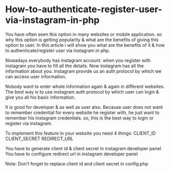 # How-to-authenticate-register-user-via-instagram-in-php

You have often seen this option in many websites or mobile application. so why this option is getting popularity & what are the benefits of giving this option to user. In this article i will show you what are the benefits of it & how to authenticate/register user via instagram in php.

Nowadays everybody has instagram account. when you register with instagram you have to fill all the details. Now instagram has all the information about you. Instagram provide us an auth protocol by which we can access user information.  

Nobody want to enter whole information again & again in different websites. The best way is to use instagram auth protocol by which user can login & give you all his basic information.

It is good for developer & as well as user also. Because user does not want to remember credential for every website he register with, he just want to remember his instagram credentials. so, this is the best way to login or register via instagram.

To implement this feature in your website you need 4 things:
CLIENT_ID
CLIENT_SECRET
REDIRECT_URL

You have to generate client id & client secret in instagram developer panel
You have to configure redirect url in instagram developer panel

Note: Don't forget to replace client id and client secret in config.php
